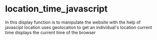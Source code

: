 # location_time_javascript

In this display function is to manipulate the website with the help of javascipt
location uses geolocation to get an individual's location
current time displays the current time of the browser
